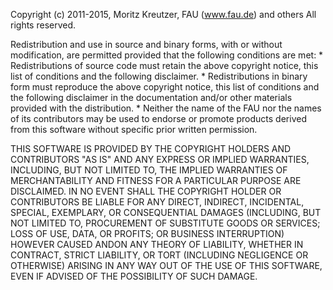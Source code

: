 Copyright (c) 2011-2015, Moritz Kreutzer, FAU (www.fau.de) and others
All rights reserved.

Redistribution and use in source and binary forms, with or without
modification, are permitted provided that the following conditions are met:
    * Redistributions of source code must retain the above copyright
      notice, this list of conditions and the following disclaimer.
    * Redistributions in binary form must reproduce the above copyright
      notice, this list of conditions and the following disclaimer in the
      documentation and/or other materials provided with the distribution.
    * Neither the name of the FAU nor the names of its contributors may be 
      used to endorse or promote products derived from this software without 
      specific prior written permission.

THIS SOFTWARE IS PROVIDED BY THE COPYRIGHT HOLDERS AND CONTRIBUTORS "AS IS" AND
ANY EXPRESS OR IMPLIED WARRANTIES, INCLUDING, BUT NOT LIMITED TO, THE IMPLIED
WARRANTIES OF MERCHANTABILITY AND FITNESS FOR A PARTICULAR PURPOSE ARE
DISCLAIMED. IN NO EVENT SHALL THE COPYRIGHT HOLDER OR CONTRIBUTORS BE LIABLE 
FOR ANY DIRECT, INDIRECT, INCIDENTAL, SPECIAL, EXEMPLARY, OR CONSEQUENTIAL 
DAMAGES (INCLUDING, BUT NOT LIMITED TO, PROCUREMENT OF SUBSTITUTE GOODS OR 
SERVICES; LOSS OF USE, DATA, OR PROFITS; OR BUSINESS INTERRUPTION) HOWEVER 
CAUSED ANDON ANY THEORY OF LIABILITY, WHETHER IN CONTRACT, STRICT LIABILITY, OR 
TORT (INCLUDING NEGLIGENCE OR OTHERWISE) ARISING IN ANY WAY OUT OF THE USE OF 
THIS SOFTWARE, EVEN IF ADVISED OF THE POSSIBILITY OF SUCH DAMAGE.

